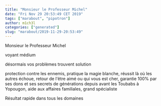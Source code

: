 ```yaml
---
title: "Monsieur le Professeur Michel"
date: "Fri Nov 29 20:53:49 CET 2019"
tags: ["marabout", "pipotron"]
author: m1ch3l
categories: ["generated"]
slug: "marabout/2019-11-29-20:53:49"
---
```


Monsieur le Professeur Michel

voyant médium

désormais vos problèmes trouvent solution

protection contre les ennemis, pratique la magie blanche, réussit là où les autres échoue, retour de l'être aimé ou qui vous est cher, garantie 100% par ses dons et ses secrets de générations depuis avant les Toubabs à Yopougon, aide aux affaires familiales, grand spécialiste

Résultat rapide dans tous les domaines

